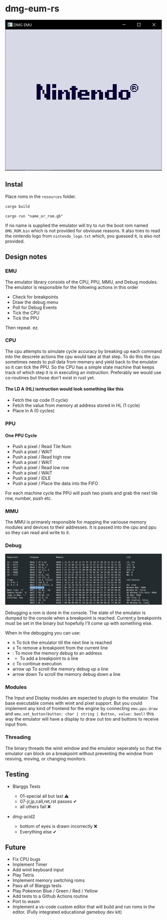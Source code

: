# dmg-eum-rs

![Image of the emulator window showing the nintendo logo](markdown/emulator.PNG)
## Instal

Place roms in the `resources` folder.

`cargo build`

`cargo run "name_or_rom.gb"`

If no name is supplied the emulator will try to run the boot rom named `DMG_ROM.bin` which is not provided for obviouse reasons. It also tries to read the nintendo logo from `nintendo_logo.txt` which, you guessed it, is also not provided.
## Design notes

### EMU

The emulator library consists of the CPU, PPU, MMU, and Debug modules. The emulator is responsible for the following actions in this order
- Check for breakpoints
- Draw the debug menu
- Poll for Debug Events
- Tick the CPU
- Tick the PPU

Then repeat. ez. 

### CPU

The cpu attempts to simulate cycle accuracy by breaking up each command into the descrete actions the cpu would take at that step. To do this the cpu sometimes needs to pull data from memery and yield back to the emulator so it can tick the PPU. So the CPU has a simple state machine that keeps track of which step it is in executing an instruction. Preferably we would use co-routines but those don't exist in rust yet.

#### The LD A (HL) isntruction would look something like this

 - Fetch the op code (1 cycle)
 - Fetch the value from memory at address stored in HL (1 cycle)
 - Place in A (0 cycles)

### PPU

#### One PPU Cycle

 - Push a pixel / Read Tile Num
 - Push a pixel / WAIT
 - Push a pixel / Read high row
 - Push a pixel / WAIT
 - Push a pixel / Read low row
 - Push a pixel / WAIT
 - Push a pixel / IDLE
 - Push a pixel / Place the data into the FIFO

For each machine cycle the PPU will push two pixels and grab the next tile row, number, push etc.

### MMU

The MMU is primarely responsible for mapping the variouse memory modules and devices to their addresses. It is passed into the cpu and ppu so they can read and write to it.

### Debug

![Debug Panel Image](markdown/debug.png)

Debugging a rom is done in the console. The state of the emulator is dumped to the console when a breakpoint is reached. Current;y breakpoints must be set in the binary but hopefully I'll come up with something else. 

When in the debugging you can use:
- n To tick the emulator till the next line is reached
- x To remove a breakpoint from the current line
- : To move the memory debug to an address
- + To add a breakpoint to a line
- c To continue execution
- arrow up To scroll the memory debug up a line
- arrow down To scroll the memory debug down a line

### Modules

The Input and Display modules are expected to plugin to the emulator. The base executable comes with winit and pixel support. But you could implement any kind of frontend for the engine by connecting `emu.ppu.draw` and `emu.set_button(button: char | string | Button, value: bool)` this way the emulator will have a display to draw out too and buttons to receive input from.

### Threading

The binary threads the winit window and the emulator seperately so that the emulator can block on a breakpoint without preventing the window from resiving, moving, or changing monitors. 

## Testing

 - Blarggs Tests
   - 01-special all but last ⚠
   - 07-jr,jp,call,ret,rst passes ✔
   - all others fail ❌

 - dmg-acid2
   - bottom of eyes is drawn incorrectly ❌
   - Everything else ✔


## Future

- Fix CPU bugs
- Implement Timer
- Add winit keyboard input
- Play Tetris
- Implement memory switching roms
- Pass all of Blarggs tests
- Play Pokemon Blue / Green / Red / Yellow
- Add tests to a Github Actions routine
- Port to wasm
- Implement a vs-code custom editor that will build and run roms in the editor. (Fully integrated educational gameboy dev kit)
